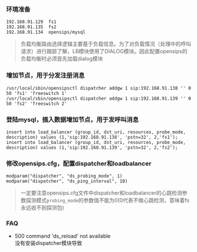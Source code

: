 ### 环境准备
	192.168.91.129	fs1
	192.168.91.135	fs2
	192.168.91.134	opensips/mysql
> 负载均衡路由选择逻辑主要基于负载信息。为了对负载情况（处理中的呼叫请求）进行跟踪了解，LB模块使用了DIALOG模块。因此配置opensips的负载均衡时必须首先加载dialog模块

### 增加节点，用于分发注册消息
	/usr/local/sbin/opensipsctl dispatcher addgw 1 sip:192.168.91.138 '' 0 50 'fs1' 'freeswitch 1'
	/usr/local/sbin/opensipsctl dispatcher addgw 1 sip:192.168.91.139 '' 0 50 'fs2' 'freeswitch 2'
### 登陆mysql，插入数据增加节点，用于发呼叫消息

	insert into load_balancer (group_id, dst_uri, resources, probe_mode, description) values (1,'sip:192.168.91.138', 'pstn=32', 2,'fs1');
	insert into load_balancer (group_id, dst_uri, resources, probe_mode, description) values (1,'sip:192.168.91.139', 'pstn=32', 2,'fs2');

### 修改opensips.cfg，配置dispatcher和loadbalancer
	modparam("dispatcher", "ds_probing_mode", 1)
	modparam("dispatcher", "ds_ping_interval", 10)
> 一定要注意opensips.cfg文件中dispatcher和loadbalancer的心跳检测参数探测模式`probing_mode`的参数值不能为0(0代表不做心跳检测，意味着fs永远收不到探测包)

### FAQ
- 500 command 'ds_reload' not available  
没有安装dispatcher模块导致  